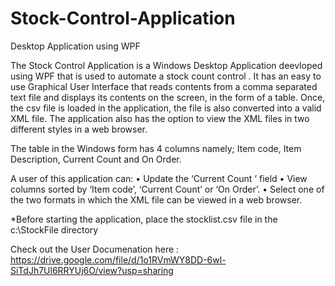 # Stock-Control-Application
Desktop Application using WPF

The Stock Control Application is a Windows Desktop Application deevloped using WPF that is used to automate a stock count control . It has an easy to use Graphical User Interface that reads contents from a comma separated text file and displays its contents on the screen, in the form of a 
table. Once, the csv file is loaded in the application, the file is also converted into a valid XML file. The application also has the option 
to view the XML files in two different styles in a web browser. 

The table in the Windows form has 4 columns namely; Item code, Item Description, Current Count and On Order.

A user of this application can:
•	Update the ‘Current Count ’ field
•	View columns sorted by ‘Item code’, ‘Current Count’ or ‘On Order’.
•	Select one of the two formats in which the XML file can be viewed in a web browser.

*Before starting the application, place the stocklist.csv file in the c:\StockFile directory 

Check out the User Documenation here : https://drive.google.com/file/d/1o1RVmWY8DD-6wl-SiTdJh7Ul6RRYUj6O/view?usp=sharing



